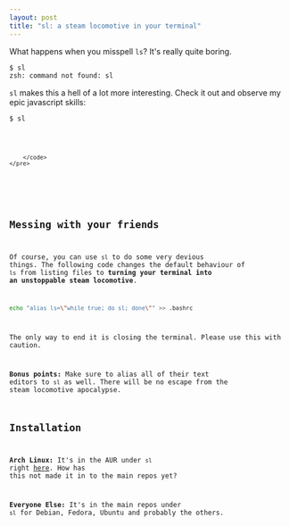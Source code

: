 ```yaml
---
layout: post
title: "sl: a steam locomotive in your terminal"
---
```


What happens when you misspell `ls`? It's really quite boring.

```bash
$ sl
zsh: command not found: sl
```

`sl` makes this a hell of a lot more interesting. Check it out and observe my epic javascript skills:

```bash
$ sl
```

<div id="sl">
	<pre>
		<code>

		</code>
	</pre>
</div>
    
## Messing with your friends

Of course, you can use `sl` to do some very devious things. The following code changes the default behaviour of `ls` from listing files to **turning your terminal into an unstoppable steam locomotive**.

```bash
echo "alias ls=\"while true; do sl; done\"" >> .bashrc
```

The only way to end it is closing the terminal. Please use this with caution.

**Bonus points:** Make sure to alias all of their text editors to `sl` as well. There will be no escape from the steam locomotive apocalypse.

## Installation

**Arch Linux:** It's in the AUR under `sl` right [here](https://aur.archlinux.org/packages/sl/). How has this not made it in to the main repos yet?

**Everyone Else:** It's in the main repos under `sl` for Debian, Fedora, Ubuntu and probably the others.

<script type="text/javascript">
	$(document).ready(function() {
		var train = new Array();
			train[0] = "                        (  ) (@@) (  )  (@)  ( )    @@     ()     @     ()    @      ()"
			train[1] = "                   (@@@)"
			train[2] = "               (    )"
			train[3] = "            (@@@@)"
			train[4] = ""
			train[5] = "         (     )            "
			train[6] = "          ====        ________                ___________"
			train[7] = "      _D _|  |_______/        \\__I_I_____===__|_________|"
			train[8] = "     |(_)---  |   H\\________/ |   |        =|___ ___|      _________________ "
			train[9] = "      /     |  |   H  |  |     |   |         ||_| |_||     _|                \\_____A"
			train[10] = "     |      |  |   H  |__--------------------| [___] |   =|                        |"
			train[11] = "     | ________|___H__/__|_____/[][]~\\_______|       |   -|                        |"
			train[12] = "     |/ |   |-----------I_____I [][] []  D   |=======|____|________________________|_"
			train[13] = "   __/ =| o |=-~~\\  /~~\\  /~~\\  /~~\\ ____Y___________|__|__________________________|_"
			train[14] = "  / |/-=|___||    ||    ||    ||    |_____/~\\___/          |_D__D__D_|  |_D__D__D_|"
			train[15] = " /___\\_/      \\__/  \\__/  \\__/  \\__/      \\_/               \\_/   \\_/    \\_/   \\_/"

			train_string = "";

			for (line in train) {
			    if (train[line].length < 100) {
			        var match = train[line].match(/\\\\/g);
			        var backslashes = match ? match.length : 0;
			        train[line] = train[line] + Array(101 + backslashes - train[line].length).join(" ");
			    }
			}

			function rotateString(string, num) {
			    if (string.length < 1) {
			        return string;
			    } else {
			        num = num % (string.length - 1);
			        return (string.slice(num, string.length) + string.slice(0, num));
			    }
			}

			function moveTrain() {
			    setTimeout(function moveOnce() {
			        for (line in train) {
			            train[line] = rotateString(train[line], 2);
			        }
			        
			        train_string = "";
			        
			        for (line in train) {
			            train_string = train_string + "\n" + train[line];
			        }
			        
			        $("div#sl > pre > code").html(train_string);
			        
			        moveTrain();
			    }, 100);
			}

			moveTrain();

	});
</script>
